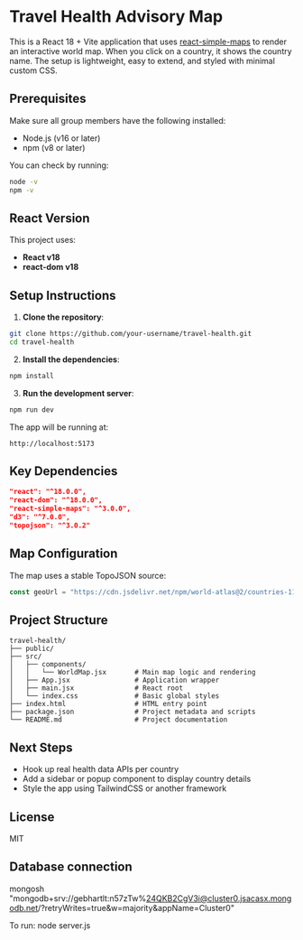 # Travel Health Advisory Map

This is a React 18 + Vite application that uses [react-simple-maps](https://www.react-simple-maps.io/) to render an interactive world map. When you click on a country, it shows the country name. The setup is lightweight, easy to extend, and styled with minimal custom CSS.

## Prerequisites

Make sure all group members have the following installed:

- Node.js (v16 or later)
- npm (v8 or later)

You can check by running:

```bash
node -v
npm -v
```

## React Version

This project uses:

- **React v18**
- **react-dom v18**

## Setup Instructions

1. **Clone the repository**:

```bash
git clone https://github.com/your-username/travel-health.git
cd travel-health
```

2. **Install the dependencies**:

```bash
npm install
```

3. **Run the development server**:

```bash
npm run dev
```

The app will be running at:

```
http://localhost:5173
```

## Key Dependencies

```json
"react": "^18.0.0",
"react-dom": "^18.0.0",
"react-simple-maps": "^3.0.0",
"d3": "^7.0.0",
"topojson": "^3.0.2"
```

## Map Configuration

The map uses a stable TopoJSON source:

```js
const geoUrl = "https://cdn.jsdelivr.net/npm/world-atlas@2/countries-110m.json";
```

## Project Structure

```
travel-health/
├── public/
├── src/
│   ├── components/
│   │   └── WorldMap.jsx       # Main map logic and rendering
│   ├── App.jsx                # Application wrapper
│   ├── main.jsx               # React root
│   └── index.css              # Basic global styles
├── index.html                 # HTML entry point
├── package.json               # Project metadata and scripts
└── README.md                  # Project documentation
```

## Next Steps

- Hook up real health data APIs per country
- Add a sidebar or popup component to display country details
- Style the app using TailwindCSS or another framework

## License

MIT


## Database connection
mongosh "mongodb+srv://gebhartlt:n57zTw%24QKB2CgV3i@cluster0.jsacasx.mongodb.net/?retryWrites=true&w=majority&appName=Cluster0"

To run: node server.js